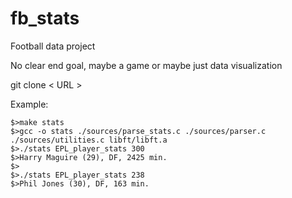 # fb_stats

Football data project

No clear end goal, maybe a game or maybe just data visualization

git clone < URL >

  Example:
  ```
  $>make stats
  $>gcc -o stats ./sources/parse_stats.c ./sources/parser.c ./sources/utilities.c libft/libft.a
  $>./stats EPL_player_stats 300
  $>Harry Maguire (29), DF, 2425 min.
  $>
  $>./stats EPL_player_stats 238
  $>Phil Jones (30), DF, 163 min.

